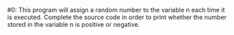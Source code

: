 #0: This program will assign a random number to the variable n each time it is executed. Complete the source code in order to print whether the number stored in the variable n is positive or negative.

